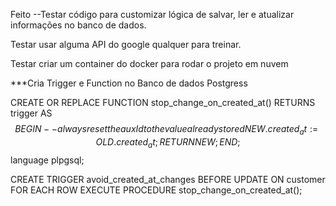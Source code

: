 Feito --Testar código para customizar lógica de salvar, ler e atualizar informações no banco de dados.

Testar usar alguma API do google qualquer para treinar.

Testar criar um container do docker para rodar o projeto em nuvem

***Cria Trigger e Function no Banco de dados Postgress

CREATE OR REPLACE FUNCTION stop_change_on_created_at()
  RETURNS trigger AS
$$
BEGIN
  -- always reset the auxId to the value already stored
  NEW.created_at := OLD.created_at;
  RETURN NEW;
END;
$$
language plpgsql;


CREATE TRIGGER avoid_created_at_changes
  BEFORE UPDATE
  ON customer
  FOR EACH ROW
  EXECUTE PROCEDURE stop_change_on_created_at();